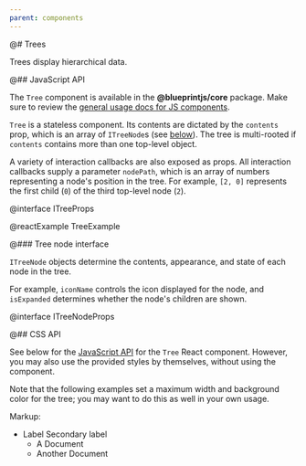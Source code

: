 ```yaml
---
parent: components
---
```


@# Trees

Trees display hierarchical data.

@## JavaScript API

The `Tree` component is available in the __@blueprintjs/core__ package.
Make sure to review the [general usage docs for JS components](#components.usage).

`Tree` is a stateless component. Its contents are dictated by the `contents` prop, which is an array
of `ITreeNode`s (see [below](#components.tree.js.treenode)). The tree is multi-rooted if `contents`
contains more than one top-level object.

A variety of interaction callbacks are also exposed as props. All interaction callbacks supply a
parameter `nodePath`, which is an array of numbers representing a node's position in the tree. For
example, `[2, 0]` represents the first child (`0`) of the third top-level node (`2`).

@interface ITreeProps

@reactExample TreeExample

@### Tree node interface

`ITreeNode` objects determine the contents, appearance, and state of each node in the tree.

For example, `iconName` controls the icon displayed for the node, and `isExpanded` determines
whether the node's children are shown.

@interface ITreeNodeProps

@## CSS API

See below for the [JavaScript API](#components.tree.js) for the `Tree` React component. However, you
may also use the provided styles by themselves, without using the component.

<div class="pt-callout pt-intent-primary pt-icon-info-sign">
Note that the following examples set a maximum width and background color for the tree;
you may want to do this as well in your own usage.
</div>

Markup:
<div class="pt-tree pt-elevation-0">
<ul class="pt-tree-node-list pt-tree-root">
<li class="pt-tree-node pt-tree-node-expanded">
<div class="pt-tree-node-content">
<span class="pt-tree-node-caret pt-tree-node-caret-open pt-icon-standard"></span>
<span class="pt-tree-node-icon pt-icon-standard pt-icon-folder-close"></span>
<span class="pt-tree-node-label">Label</span>
<span class="pt-tree-node-secondary-label">Secondary label</span>
</div>
<ul class="pt-tree-node-list">
<li class="pt-tree-node">
<div class="pt-tree-node-content">
<span class="pt-tree-node-caret-none pt-icon-standard"></span>
<span class="pt-tree-node-icon pt-icon-standard pt-icon-document"></span>
<span class="pt-tree-node-label">A Document</span>
</div>
</li>
<li class="pt-tree-node">
<div class="pt-tree-node-content">
<span class="pt-tree-node-caret-none pt-icon-standard"></span>
<span class="pt-tree-node-icon pt-icon-standard pt-icon-document"></span>
<span class="pt-tree-node-label">Another Document</span>
</div>
</li>
</ul>
</li>
</ul>
</div>

